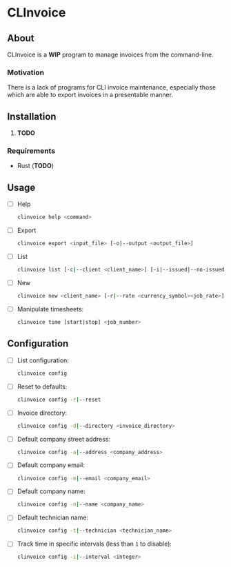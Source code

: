 # CLInvoice

## About

CLInvoice is a __WIP__ program to manage invoices from the command-line.

### Motivation

There is a lack of programs for CLI invoice maintenance, especially those which are able to export invoices in a presentable manner.

## Installation

1. __TODO__

### Requirements

* Rust (__TODO__)

## Usage

* [ ] Help
	```sh
	clinvoice help <command>
	```
* [ ] Export
	```sh
	clinvoice export <input_file> [-o|--output <output_file>]
	```
* [ ] List
	```sh
	clinvoice list [-c|--client <client_name>] [-i|--issued|--no-issued] [-o|--outstanding|--no-outstanding] [-s|--sort <sort_by>]
	```
* [ ] New
	```sh
	clinvoice new <client_name> [-r|--rate <currency_symbol><job_rate>]
	```
* [ ] Manipulate timesheets:
	```sh
	clinvoice time [start|stop] <job_number>
	```

## Configuration

* [ ] List configuration:
	```sh
	clinvoice config
	```
* [ ] Reset to defaults:
	```sh
	clinvoice config -r|--reset
	```
* [ ] Invoice directory:
	```sh
	clinvoice config -d|--directory <invoice_directory>
	```
* [ ] Default company street address:
	```sh
	clinvoice config -a|--address <company_address>
	```
* [ ] Default company email:
	```sh
	clinvoice config -m|--email <company_email>
	```
* [ ] Default company name:
	```sh
	clinvoice config -n|--name <company_name>
	```
* [ ] Default technician name:
	```sh
	clinvoice config -t|--technician <technician_name>
	```
* [ ] Track time in specific intervals (less than `1` to disable):
	```sh
	clinvoice config -i|--interval <integer>
	```
